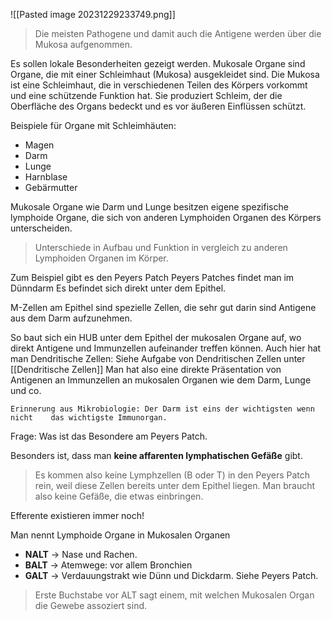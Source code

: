 
![[Pasted image 20231229233749.png]]

> Die meisten Pathogene und damit auch die Antigene werden über die Mukosa aufgenommen.

Es sollen lokale Besonderheiten gezeigt werden.
Mukosale Organe sind Organe, die mit einer Schleimhaut (Mukosa) ausgekleidet sind. Die Mukosa ist eine Schleimhaut, die in verschiedenen Teilen des Körpers vorkommt und eine schützende Funktion hat. Sie produziert Schleim, der die Oberfläche des Organs bedeckt und es vor äußeren Einflüssen schützt.

Beispiele für Organe mit Schleimhäuten:
- Magen
- Darm
- Lunge
- Harnblase
- Gebärmutter

Mukosale Organe wie Darm und Lunge besitzen eigene spezifische lymphoide Organe, die sich von anderen Lymphoiden Organen des Körpers unterscheiden.
> Unterschiede in Aufbau und Funktion in vergleich zu anderen Lymphoiden Organen im Körper.

Zum Beispiel gibt es den Peyers Patch
Peyers Patches findet man im Dünndarm
Es befindet sich direkt unter dem Epithel.

M-Zellen am Epithel sind spezielle Zellen, die sehr gut darin sind Antigene aus dem Darm aufzunehmen.

So baut sich ein HUB unter dem Epithel der mukosalen Organe auf, wo direkt Antigene und Immunzellen aufeinander treffen können.
Auch hier hat man Dendritische Zellen: Siehe Aufgabe von Dendritischen Zellen unter [[Dendritische Zellen]]
Man hat also eine direkte Präsentation von Antigenen an Immunzellen an mukosalen Organen wie dem Darm, Lunge und co.

	Erinnerung aus Mikrobiologie: Der Darm ist eins der wichtigsten wenn nicht    das wichtigste Immunorgan.

Frage: Was ist das Besondere am Peyers Patch.

Besonders ist, dass man **keine affarenten lymphatischen Gefäße** gibt.
> Es kommen also keine Lymphzellen (B oder T) in den Peyers Patch rein, weil diese Zellen bereits unter dem Epithel liegen.
> Man braucht also keine Gefäße, die etwas einbringen.

Efferente existieren immer noch!

Man nennt Lymphoide Organe in Mukosalen Organen
- **NALT** -> Nase und Rachen.
- **BALT** -> Atemwege: vor allem Bronchien
- **GALT** -> Verdauungstrakt wie Dünn und Dickdarm. Siehe Peyers Patch.
> Erste Buchstabe vor ALT sagt einem, mit welchen Mukosalen Organ die Gewebe assoziert sind.